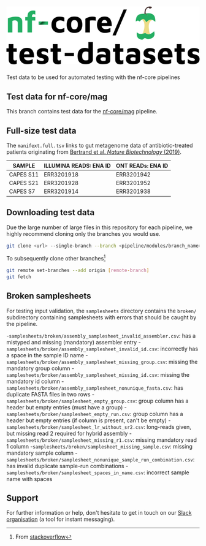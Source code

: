 # ![nfcore/test-datasets](docs/images/test-datasets_logo.png)

Test data to be used for automated testing with the nf-core pipelines

## Test data for nf-core/mag

This branch contains test data for the [nf-core/mag](https://github.com/nf-core/mag) pipeline.

## Full-size test data

The `manifext.full.tsv` links to gut metagenome data of antibiotic-treated patients originating from [Bertrand et al. _Nature Biotechnology_ (2019)](https://doi.org/10.1038/s41587-019-0191-2).

| SAMPLE    | ILLUMINA READS: ENA ID | ONT READs: ENA ID |
| --------- | ---------------------- | ----------------- |
| CAPES S11 | ERR3201918             | ERR3201942        |
| CAPES S21 | ERR3201928             | ERR3201952        |
| CAPES S7  | ERR3201914             | ERR3201938        |

## Downloading test data

Due the large number of large files in this repository for each pipeline, we highly recommend cloning only the branches you would use.

```bash
git clone <url> --single-branch --branch <pipeline/modules/branch_name>
```

To subsequently clone other branches[^1]

```bash
git remote set-branches --add origin [remote-branch]
git fetch
```

## Broken samplesheets

For testing input validation, the `samplesheets` directory contains the `broken/` subdirectory containing samplesheets with errors that should be caught by the pipeline.

-`samplesheets/broken/assembly_samplesheet_invalid_assembler.csv`: has a mistyped and missing (mandatory) assembler entry -`samplesheets/broken/assembly_samplesheet_invalid_id.csv`: incorrectly has a space in the sample ID name -`samplesheets/broken/assembly_samplesheet_missing_group.csv`: missing the mandatory group column -`samplesheets/broken/assembly_samplesheet_missing_id.csv`: missing the mandatory id column -`samplesheets/broken/assembly_samplesheet_nonunique_fasta.csv`: has duplicate FASTA files in two rows -`samplesheets/broken/samplesheet_empty_group.csv`: group column has a header but empty entries (must have a group) -`samplesheets/broken/samplesheet_empty_run.csv`: group column has a header but empty entries (if column is present, can't be empty) -`samplesheets/broken/samplesheet_lr_without_sr2.csv`: long-reads given, but missing read 2 required for hybrid assembly -`samplesheets/broken/samplesheet_missing_r1.csv`: missing mandatory read 1 column -`samplesheets/broken/samplesheet_missing_sample.csv`: missing mandatory sample column -`samplesheets/broken/samplesheet_nonunique_sample_run_combination.csv`: has invalid duplicate sample-run combinations -`samplesheets/broken/samplesheet_spaces_in_name.csv`: incorrect sample name with spaces

## Support

For further information or help, don't hesitate to get in touch on our [Slack organisation](https://nf-co.re/join/slack) (a tool for instant messaging).

[^1]: From [stackoverflow](https://stackoverflow.com/a/60846265/11502856)
